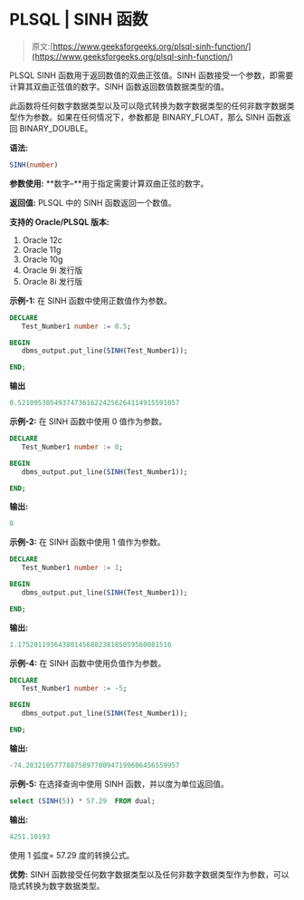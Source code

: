 # PLSQL | SINH 函数

> 原文:[https://www.geeksforgeeks.org/plsql-sinh-function/](https://www.geeksforgeeks.org/plsql-sinh-function/)

PLSQL SINH 函数用于返回数值的双曲正弦值。SINH 函数接受一个参数，即需要计算其双曲正弦值的数字。SINH 函数返回数值数据类型的值。

此函数将任何数字数据类型以及可以隐式转换为数字数据类型的任何非数字数据类型作为参数。如果在任何情况下，参数都是 BINARY_FLOAT，那么 SINH 函数返回 BINARY_DOUBLE。

**语法:**

```sql
SINH(number)
```

**参数使用:**
**数字–**用于指定需要计算双曲正弦的数字。

**返回值:**
PLSQL 中的 SINH 函数返回一个数值。

**支持的 Oracle/PLSQL 版本:**

1.  Oracle 12c
2.  Oracle 11g
3.  Oracle 10g
4.  Oracle 9i 发行版
5.  Oracle 8i 发行版

**示例-1:** 在 SINH 函数中使用正数值作为参数。

```sql
DECLARE 
   Test_Number1 number := 0.5;

BEGIN 
   dbms_output.put_line(SINH(Test_Number1)); 

END; 
```

**输出**

```sql
0.5210953054937473616224256264114915591057 
```

**示例-2:** 在 SINH 函数中使用 0 值作为参数。

```sql
DECLARE 
   Test_Number1 number := 0;

BEGIN 
   dbms_output.put_line(SINH(Test_Number1)); 

END; 
```

**输出:**

```sql
0 
```

**示例-3:** 在 SINH 函数中使用 1 值作为参数。

```sql
DECLARE 
   Test_Number1 number := 1;

BEGIN 
   dbms_output.put_line(SINH(Test_Number1)); 

END; 
```

**输出:**

```sql
1.17520119364380145688238185059560081516 
```

**示例-4:** 在 SINH 函数中使用负值作为参数。

```sql
DECLARE 
   Test_Number1 number := -5;

BEGIN 
   dbms_output.put_line(SINH(Test_Number1)); 

END; 
```

**输出:**

```sql
-74.20321057778875897700947199606456559957 
```

**示例-5:** 在选择查询中使用 SINH 函数，并以度为单位返回值。

```sql
select (SINH(5)) * 57.29  FROM dual; 
```

**输出:**

```sql
4251.10193 
```

使用 1 弧度= 57.29 度的转换公式。

**优势:**
SINH 函数接受任何数字数据类型以及任何非数字数据类型作为参数，可以隐式转换为数字数据类型。